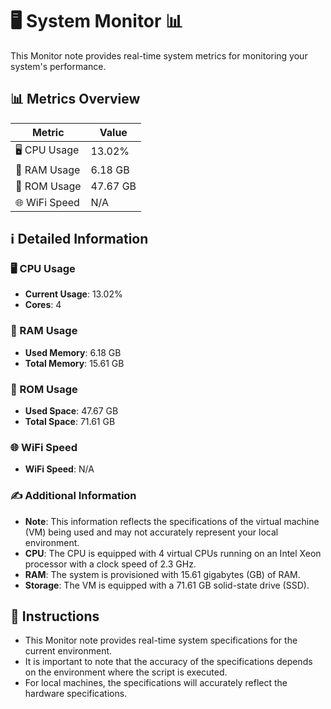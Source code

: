 
# 🖥️ System Monitor 📊

This Monitor note provides real-time system metrics for monitoring your system's performance.

## 📊 Metrics Overview

| Metric                    | Value             |
| ------------------------- | ----------------- |
| 🖥️ CPU Usage              | 13.02%       |
| 💾 RAM Usage              | 6.18 GB       |
| 💽 ROM Usage              | 47.67 GB       |
| 🌐 WiFi Speed             | N/A      |

## ℹ️ Detailed Information

### 🖥️ CPU Usage

- **Current Usage**: 13.02%
- **Cores**: 4

### 💾 RAM Usage

- **Used Memory**: 6.18 GB
- **Total Memory**: 15.61 GB

### 💽 ROM Usage

- **Used Space**: 47.67 GB
- **Total Space**: 71.61 GB

### 🌐 WiFi Speed

- **WiFi Speed**: N/A


### ✍️ Additional Information

- **Note**: This information reflects the specifications of the virtual machine (VM) being used and may not accurately represent your local environment.
- **CPU**: The CPU is equipped with  4 virtual CPUs running on an Intel Xeon processor with a clock speed of 2.3 GHz.
- **RAM**: The system is provisioned with 15.61 gigabytes (GB) of RAM.
- **Storage**: The VM is equipped with a 71.61 GB solid-state drive (SSD).

## 📝 Instructions

- This Monitor note provides real-time system specifications for the current environment.
- It is important to note that the accuracy of the specifications depends on the environment where the script is executed.
- For local machines, the specifications will accurately reflect the hardware specifications.
